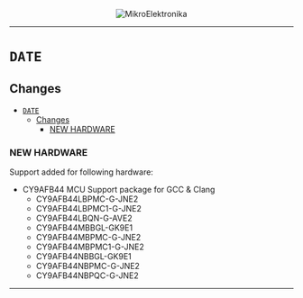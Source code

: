 <p align="center">
  <img src="http://www.mikroe.com/img/designs/beta/logo_small.png?raw=true" alt="MikroElektronika"/>
</p>

---

# `DATE`

## Changes

- [`DATE`](#date)
  - [Changes](#changes)
    - [NEW HARDWARE](#new-hardware)

### NEW HARDWARE

Support added for following hardware:

+ CY9AFB44 MCU Support package for GCC & Clang
  + CY9AFB44LBPMC-G-JNE2
  + CY9AFB44LBPMC1-G-JNE2
  + CY9AFB44LBQN-G-AVE2
  + CY9AFB44MBBGL-GK9E1
  + CY9AFB44MBPMC-G-JNE2
  + CY9AFB44MBPMC1-G-JNE2
  + CY9AFB44NBBGL-GK9E1
  + CY9AFB44NBPMC-G-JNE2
  + CY9AFB44NBPQC-G-JNE2

---
